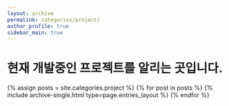 ```yaml
---
layout: archive
permalink: categories/project/
author_profile: true
sidebar_main: true
---
```


# 현재 개발중인 프로젝트를 알리는 곳입니다.

{% assign posts = site.categories.project %}
{% for post in posts %} {% include archive-single.html type=page.entries_layout %} {% endfor %}